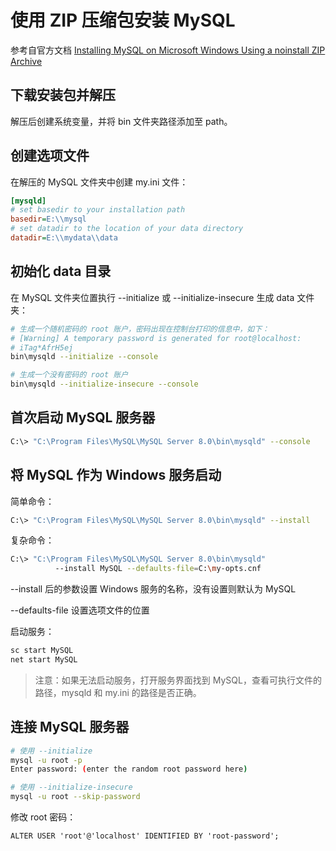 # 使用 ZIP 压缩包安装 MySQL

参考自官方文档 [Installing MySQL on Microsoft Windows Using a noinstall ZIP Archive ](https://dev.mysql.com/doc/refman/8.0/en/windows-install-archive.html) 

## 下载安装包并解压

解压后创建系统变量，并将 bin 文件夹路径添加至 path。



## 创建选项文件

在解压的 MySQL 文件夹中创建 my.ini 文件：

```ini
[mysqld]
# set basedir to your installation path
basedir=E:\\mysql
# set datadir to the location of your data directory
datadir=E:\\mydata\\data
```



## 初始化 data 目录

在 MySQL 文件夹位置执行  --initialize 或 --initialize-insecure 生成 data 文件夹：

```bash
# 生成一个随机密码的 root 账户，密码出现在控制台打印的信息中，如下：
# [Warning] A temporary password is generated for root@localhost:
# iTag*AfrH5ej
bin\mysqld --initialize --console

# 生成一个没有密码的 root 账户
bin\mysqld --initialize-insecure --console
```



## 首次启动 MySQL 服务器

```bash
C:\> "C:\Program Files\MySQL\MySQL Server 8.0\bin\mysqld" --console
```



## 将 MySQL 作为 Windows 服务启动

简单命令：

```bash
C:\> "C:\Program Files\MySQL\MySQL Server 8.0\bin\mysqld" --install
```

复杂命令：

```bash
C:\> "C:\Program Files\MySQL\MySQL Server 8.0\bin\mysqld"
          --install MySQL --defaults-file=C:\my-opts.cnf
```

--install 后的参数设置 Windows 服务的名称，没有设置则默认为 MySQL

--defaults-file 设置选项文件的位置

启动服务：

```bash
sc start MySQL
net start MySQL
```

> 注意：如果无法启动服务，打开服务界面找到 MySQL，查看可执行文件的路径，mysqld 和 my.ini 的路径是否正确。



## 连接 MySQL 服务器

```bash
# 使用 --initialize
mysql -u root -p
Enter password: (enter the random root password here)

# 使用 --initialize-insecure
mysql -u root --skip-password
```

修改 root 密码：

```mysql
ALTER USER 'root'@'localhost' IDENTIFIED BY 'root-password';
```

